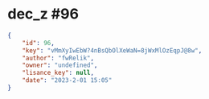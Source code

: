 
# dec_z #96
                
```JSON
{
    "id": 96,
    "key": "vMmXyIwEbW?4nBsQbOlXeWaN=8jWxMlOzEqpJ@8w",
    "author": "fwRelik",
    "owner": "undefined",
    "lisance_key": null,
    "date": "2023-2-01 15:05"
}
```
    